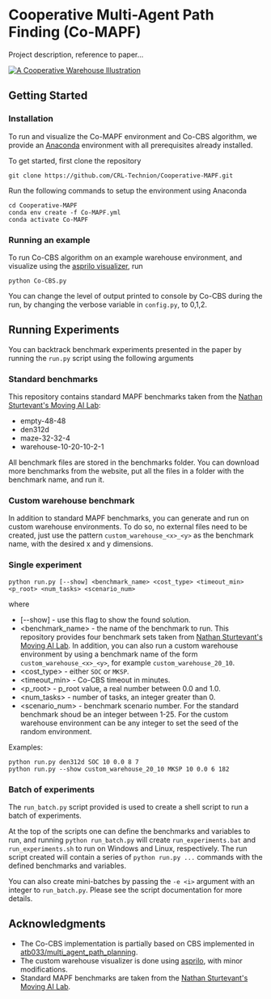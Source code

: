 # Cooperative Multi-Agent Path Finding (Co-MAPF)
Project description, reference to paper...

[![A Cooperative Warehouse Illustration](warehouse-illustration_final.png?raw=true "A Cooperative Warehouse Illustration")](https://drive.google.com/file/d/12byXaWdHV-CQZonSEQ0lzeAN2CkwTuJk/view?usp=sharing)

## Getting Started
### Installation
To run and visualize the Co-MAPF environment and Co-CBS algorithm, 
we provide an [Anaconda](https://docs.anaconda.com/anaconda/install/) environment with all prerequisites already installed.

To get started, first clone the repository
```
git clone https://github.com/CRL-Technion/Cooperative-MAPF.git
```
Run the following commands to setup the environment using Anaconda
```
cd Cooperative-MAPF
conda env create -f Co-MAPF.yml
conda activate Co-MAPF
```
### Running an example

To run Co-CBS algorithm on an example warehouse environment, and visualize using the [asprilo visualizer](https://asprilo.github.io/visualizer/), run
```
python Co-CBS.py
```

You can change the level of output printed to console by Co-CBS during the run,
by changing the verbose variable in ```config.py```, to 0,1,2.


## Running Experiments
You can backtrack benchmark experiments presented in the paper by running the ```run.py``` script using the following arguments

### Standard benchmarks
This repository contains standard MAPF benchmarks taken from the [Nathan Sturtevant's Moving AI Lab](https://movingai.com/benchmarks/mapf.html):
* empty-48-48
* den312d
* maze-32-32-4
* warehouse-10-20-10-2-1

All benchmark files are stored in the benchmarks folder.
You can download more benchmarks from the website, put all the files in a folder with the benchmark name, and run it.

### Custom warehouse benchmark
In addition to standard MAPF benchmarks, you can generate and run on custom warehouse environments.
To do so, no external files need to be created, just use the pattern ```custom_warehouse_<x>_<y>``` as the benchmark name,
with the desired x and y dimensions.

### Single experiment
```
python run.py [--show] <benchmark_name> <cost_type> <timeout_min> <p_root> <num_tasks> <scenario_num>
```
where
* [--show] - use this flag to show the found solution.
* <benchmark_name> - the name of the benchmark to run. This repository provides four benchmark sets taken 
  from [Nathan Sturtevant's Moving AI Lab](https://movingai.com/benchmarks/mapf.html).
  In addition, you can also run a custom warehouse environment by using a benchmark name of the 
  form ```custom_warehouse_<x>_<y>```, for example ```custom_warehouse_20_10```.
* <cost_type> - either ```SOC``` or ```MKSP```.
* <timeout_min> - Co-CBS timeout in minutes.
* <p_root> - p_root value, a real number between 0.0 and 1.0.
* <num_tasks> - number of tasks, an integer greater than 0.
* <scenario_num> - benchmark scenario number. For the standard benchmark shoud be an integer between 1-25.
    For the custom warehouse environment can be any integer to set the seed of the random environment.

Examples:
```
python run.py den312d SOC 10 0.0 8 7
python run.py --show custom_warehouse_20_10 MKSP 10 0.0 6 182
```
### Batch of experiments
The ```run_batch.py``` script provided is used to create a shell script to run a batch of experiments.

At the top of the scripts one can define the benchmarks and variables to run, and running ```python run_batch.py```
will create ```run_experiments.bat``` and ```run_experiments.sh``` to run on Windows and Linux, respectively.
The run script created will contain a series of ```python run.py ...``` commands with the defined benchmarks and variables.

You can also create mini-batches by passing the ```-e <i>``` argument with an integer to ```run_batch.py```.
Please see the script documentation for more details.


## Acknowledgments
* The Co-CBS implementation is partially based on CBS implemented in [atb033/multi_agent_path_planning](https://github.com/atb033/multi_agent_path_planning.git).
* The custom warehouse visualizer is done using [asprilo](https://asprilo.github.io/visualizer/), with minor modifications.
* Standard MAPF benchmarks are taken from the [Nathan Sturtevant's Moving AI Lab](https://movingai.com/benchmarks/mapf.html).
